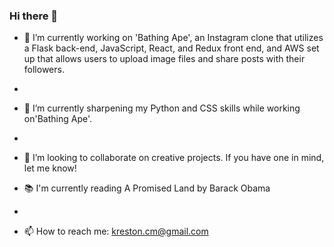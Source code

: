 ### Hi there 👋

<!--
**krestn/krestn** is a ✨ _special_ ✨ repository because its `README.md` (this file) appears on your GitHub profile.

Here are some ideas to get you started:

- 🔭 I’m currently working on ...
- 🌱 I’m currently learning ...
- 👯 I’m looking to collaborate on ...
- 🤔 I’m looking for help with ...
- 💬 Ask me about ...
- 📫 How to reach me: ...
- 😄 Pronouns: ...
- ⚡ Fun fact: ...
-->

- 🔭 I’m currently working on 'Bathing Ape', an Instagram clone that utilizes a Flask back-end, JavaScript, React, and Redux front end, and AWS set up that allows users to upload image files and share posts with their followers. 
- 
- 🌱 I’m currently sharpening my Python and CSS skills while working on'Bathing Ape'.
- 
- 👯 I’m looking to collaborate on creative projects. If you have one in mind, let me know!

- 📚 I'm currently reading A Promised Land by Barack Obama
- 
- 📫 How to reach me: kreston.cm@gmail.com
